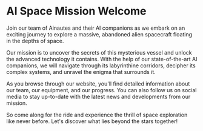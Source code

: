 <!--
Write me markdown content of website with wallpaper:

"A team of Ainautes and their AI companions exploring a massive, abandoned alien spacecraft floating in the depths of space."

The header of the page should not be copy of the text but rather a real content of the website which is using this wallpaper.
-->

<!--font:Poppins-->

# AI Space Mission Welcome

Join our team of Ainautes and their AI companions as we embark on an exciting journey to explore a massive, abandoned alien spacecraft floating in the depths of space.

Our mission is to uncover the secrets of this mysterious vessel and unlock the advanced technology it contains. With the help of our state-of-the-art AI companions, we will navigate through its labyrinthine corridors, decipher its complex systems, and unravel the enigma that surrounds it.

As you browse through our website, you'll find detailed information about our team, our equipment, and our progress. You can also follow us on social media to stay up-to-date with the latest news and developments from our mission.

So come along for the ride and experience the thrill of space exploration like never before. Let's discover what lies beyond the stars together!
